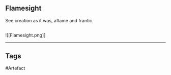 ## Flamesight
See creation as it was, aflame and frantic.
## 
![[Flamesight.png]]

---
## Tags
#Artefact